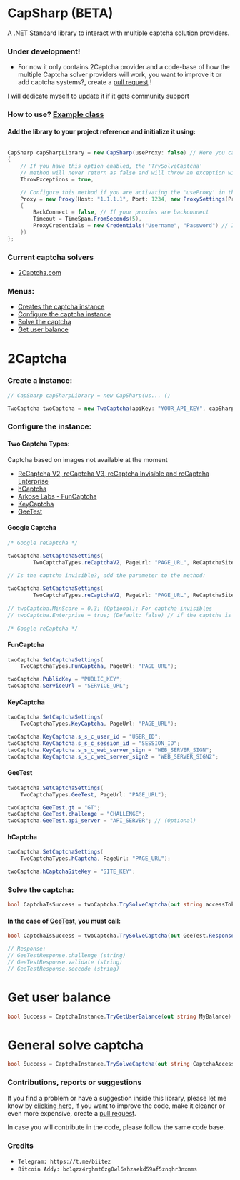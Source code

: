 # CapSharp (BETA)
A .NET Standard library to interact with multiple captcha solution providers. 

### Under development!
- For now it only contains 2Captcha provider and a code-base of how the multiple Captcha solver providers will work, you want to improve it or add captcha systems?, create a [pull request](https://github.com/biitez/CapSharp/pulls) !

I will dedicate myself to update it if it gets community support

### How to use? [Example class](https://github.com/biitez/CapSharp/blob/master/CapSharp.Tests/Program.cs)

#### Add the library to your project reference and initialize it using:

```cs

CapSharp capSharpLibrary = new CapSharp(useProxy: false) // Here you can assign the use of proxies
{
    // If you have this option enabled, the 'TrySolveCaptcha'
    // method will never return as false and will throw an exception with the error code
    ThrowExceptions = true,

    // Configure this method if you are activating the 'useProxy' in the method call
    Proxy = new Proxy(Host: "1.1.1.1", Port: 1234, new ProxySettings(ProxyProtocol.HTTP)
    {
        BackConnect = false, // If your proxies are backconnect
        Timeout = TimeSpan.FromSeconds(5),
        ProxyCredentials = new Credentials("Username", "Password") // If your proxies use credentials, assign them
    })
};

```

### Current captcha solvers

- [2Captcha.com](#2captcha)


### Menus:

- [Creates the captcha instance](#create-a-instance)
- [Configure the captcha instance](#configure-the-instance)
- [Solve the captcha](#solve-the-captcha)
- [Get user balance](#get-user-balance)

# 2Captcha

### Create a instance:
```cs
// CapSharp capSharpLibrary = new CapSharp(us... ()

TwoCaptcha twoCaptcha = new TwoCaptcha(apiKey: "YOUR_API_KEY", capSharp: capSharpLibrary);
```

### Configure the instance:

#### Two Captcha Types:

Captcha based on images not available at the moment

- [ReCaptcha V2, reCaptcha V3, reCaptcha Invisible and reCaptcha Enterprise](#google-captcha)
- [hCaptcha](#hcaptcha)
- [Arkose Labs - FunCaptcha](#funcaptcha)
- [KeyCaptcha](#keycaptcha)
- [GeeTest](#geetest)

#### Google Captcha
```cs
/* Google reCaptcha */

twoCaptcha.SetCaptchaSettings(
        TwoCaptchaTypes.reCaptchaV2, PageUrl: "PAGE_URL", ReCaptchaSiteKey: "RECAPTCHA_SITE");
        
// Is the captcha invisible?, add the parameter to the method:

twoCaptcha.SetCaptchaSettings(
        TwoCaptchaTypes.reCaptchaV2, PageUrl: "PAGE_URL", ReCaptchaSiteKey: "RECAPTCHA_SITE", invisibleCaptcha: true);
        
// twoCaptcha.MinScore = 0.3; (Optional): For captcha invisibles
// twoCaptcha.Enterprise = true; (Default: false) // if the captcha is enterprise just enable this
        
/* Google reCaptcha */
```

#### FunCaptcha
```cs
twoCaptcha.SetCaptchaSettings(
    TwoCaptchaTypes.FunCaptcha, PageUrl: "PAGE_URL");

twoCaptcha.PublicKey = "PUBLIC_KEY";
twoCaptcha.ServiceUrl = "SERVICE_URL";
```

#### KeyCaptcha
```cs
twoCaptcha.SetCaptchaSettings(
    TwoCaptchaTypes.KeyCaptcha, PageUrl: "PAGE_URL");

twoCaptcha.KeyCaptcha.s_s_c_user_id = "USER_ID";
twoCaptcha.KeyCaptcha.s_s_c_session_id = "SESSION_ID";
twoCaptcha.KeyCaptcha.s_s_c_web_server_sign = "WEB_SERVER_SIGN";
twoCaptcha.KeyCaptcha.s_s_c_web_server_sign2 = "WEB_SERVER_SIGN2";
```

#### GeeTest
```cs
twoCaptcha.SetCaptchaSettings(
    TwoCaptchaTypes.GeeTest, PageUrl: "PAGE_URL");

twoCaptcha.GeeTest.gt = "GT";
twoCaptcha.GeeTest.challenge = "CHALLENGE";
twoCaptcha.GeeTest.api_server = "API_SERVER"; // (Optional)
```

#### hCaptcha
```cs
twoCaptcha.SetCaptchaSettings(
    TwoCaptchaTypes.hCaptcha, PageUrl: "PAGE_URL");

twoCaptcha.hCaptchaSiteKey = "SITE_KEY";
```

### Solve the captcha:

```cs
bool CaptchaIsSuccess = twoCaptcha.TrySolveCaptcha(out string accessToken);
```

#### In the case of [GeeTest](#geetest), you must call:

```cs
bool CaptchaIsSuccess = twoCaptcha.TrySolveCaptcha(out GeeTest.Response GeeTestResponse);

// Response:
// GeeTestResponse.challenge (string)
// GeeTestResponse.validate (string)
// GeeTestResponse.seccode (string)
```

# Get user balance
```cs
bool Success = CaptchaInstance.TryGetUserBalance(out string MyBalance);
```

# General solve captcha
```cs
bool Success = CaptchaInstance.TrySolveCaptcha(out string CaptchaAccessToken);
```

### Contributions, reports or suggestions
If you find a problem or have a suggestion inside this library, please let me know by [clicking here](https://github.com/biitez/CapSharp/issues), if you want to improve the code, make it cleaner or even more expensive, create a [pull request](https://github.com/biitez/CapSharp/pulls). 

In case you will contribute in the code, please follow the same code base.

### Credits

- `Telegram: https://t.me/biitez`
- `Bitcoin Addy: bc1qzz4rghmt6zg0wl6shzaekd59af5znqhr3nxmms`

